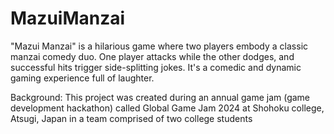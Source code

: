 # MazuiManzai

"Mazui Manzai" is a hilarious game where two players embody a classic manzai comedy duo. One player attacks while the other dodges, and successful hits trigger side-splitting jokes. It's a comedic and dynamic gaming experience full of laughter.

Background:
This project was created during an annual game jam (game development hackathon) called Global Game Jam 2024 at Shohoku college, Atsugi, Japan in a team comprised of two college students
